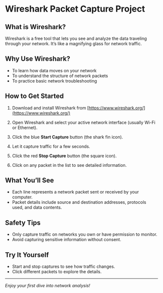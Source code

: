 # Wireshark Packet Capture Project
## What is Wireshark?

Wireshark is a free tool that lets you see and analyze the data traveling through your network. It’s like a magnifying glass for network traffic.

## Why Use Wireshark?

- To learn how data moves on your network  
- To understand the structure of network packets  
- To practice basic network troubleshooting  

## How to Get Started

1. Download and install Wireshark from [https://www.wireshark.org/](https://www.wireshark.org/)  

2. Open Wireshark and select your active network interface (usually Wi-Fi or Ethernet).

3. Click the blue **Start Capture** button (the shark fin icon).

4. Let it capture traffic for a few seconds.

5. Click the red **Stop Capture** button (the square icon).

6. Click on any packet in the list to see detailed information.

## What You’ll See

- Each line represents a network packet sent or received by your computer.  
- Packet details include source and destination addresses, protocols used, and data contents.

## Safety Tips

- Only capture traffic on networks you own or have permission to monitor.  
- Avoid capturing sensitive information without consent.

## Try It Yourself

- Start and stop captures to see how traffic changes.  
- Click different packets to explore the details.

---

*Enjoy your first dive into network analysis!*

